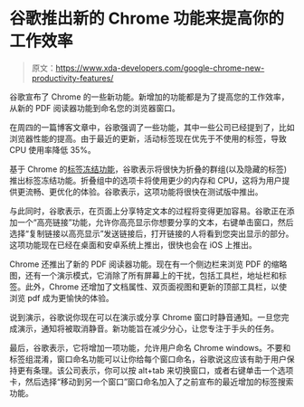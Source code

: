 # 谷歌推出新的 Chrome 功能来提高你的工作效率

> 原文：<https://www.xda-developers.com/google-chrome-new-productivity-features/>

谷歌宣布了 Chrome 的一些新功能。新增加的功能都是为了提高您的工作效率，从新的 PDF 阅读器功能到命名您的浏览器窗口。

在周四的一篇博客文章中，谷歌强调了一些功能，其中一些公司已经提到了，比如浏览器性能的提高。由于最近的更新，活动标签现在优先于不使用的标签，导致 CPU 使用率降低 35%。

基于 Chrome 的[标签冻结功能](https://www.xda-developers.com/google-chrome-89-freeze-dried-tabs/)，谷歌表示将很快为折叠的群组(以及隐藏的标签)推出标签冻结功能。折叠组中的选项卡将使用更少的内存和 CPU，这将为用户提供更流畅、更优化的体验。谷歌表示，这项功能将很快在测试版中推出。

与此同时，谷歌表示，在页面上分享特定文本的过程将变得更加容易。谷歌正在添加一个“高亮链接”功能，允许你高亮显示你想要分享的文本，右键单击窗口，然后选择“复制链接以高亮显示”发送链接后，打开链接的人将看到您突出显示的部分。这项功能现在已经在桌面和安卓系统上推出，很快也会在 iOS 上推出。

Chrome 还推出了新的 PDF 阅读器功能。现在有一个侧边栏来浏览 PDF 的缩略图，还有一个演示模式，它消除了所有屏幕上的干扰，包括工具栏，地址栏和标签。此外，Chrome 还增加了文档属性、双页面视图和更新的顶部工具栏，以使浏览 pdf 成为更愉快的体验。

说到演示，谷歌说你现在可以在演示或分享 Chrome 窗口时静音通知。一旦您完成演示，通知将被取消静音。新功能旨在减少分心，让您专注于手头的任务。

最后，谷歌表示，它将增加一项功能，允许用户命名 Chrome windows。不要和标签组混淆，窗口命名功能可以让你给每个窗口命名，谷歌说这应该有助于用户保持更有条理。该公司表示，你可以按 alt+tab 来切换窗口，或者右键单击一个选项卡，然后选择“移动到另一个窗口”窗口命名加入了之前宣布的最近增加的标签搜索功能。